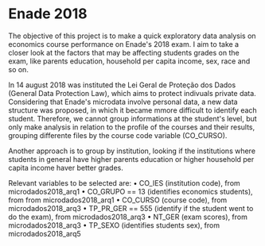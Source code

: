 # Enade 2018

The objective of this project is to make a quick exploratory data analysis on economics course performance on Enade's 2018 exam. I aim to take a closer look at the factors that may be affecting students grades on the exam, like parents education, household per capita income, sex, race and so on.

In 14 august 2018 was instituted the Lei Geral de Proteção dos Dados (General Data Protection Law), which aims to protect indivuals private data. Considering that Enade's microdata involve personal data, a new data structure was proposed, in which it became mmore difficult to identify each student. Therefore, we cannot group informations at the student's level, but only make analysis in relation to the profile of the courses and their results, grouping differente files by the course code variable (CO_CURSO).

Another approach is to group by institution, looking if the institutions where students in general have higher parents education or higher household per capita income haver better grades.

Relevant variables to be selected are:
 • CO_IES (institution code), from microdados2018_arq1
 • CO_GRUPO == 13 (identifies economics students), from from microdados2018_arq1
 • CO_CURSO (course code), from microdados2018_arq3
 • TP_PR_GER == 555 (identify if the student went to do the exam), from microdados2018_arq3
 • NT_GER (exam scores), from microdados2018_arq3
 • TP_SEXO (identifies students sex), from microdados2018_arq5
 
